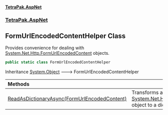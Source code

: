 #### [TetraPak.AspNet](index.md 'index')
### [TetraPak.AspNet](TetraPak_AspNet.md 'TetraPak.AspNet')
## FormUrlEncodedContentHelper Class
Provides convenience for dealing with [System.Net.Http.FormUrlEncodedContent](https://docs.microsoft.com/en-us/dotnet/api/System.Net.Http.FormUrlEncodedContent 'System.Net.Http.FormUrlEncodedContent') objects.  
```csharp
public static class FormUrlEncodedContentHelper
```

Inheritance [System.Object](https://docs.microsoft.com/en-us/dotnet/api/System.Object 'System.Object') &#129106; FormUrlEncodedContentHelper  

| Methods | |
| :--- | :--- |
| [ReadAsDictionaryAsync(FormUrlEncodedContent)](TetraPak_AspNet_FormUrlEncodedContentHelper_ReadAsDictionaryAsync(System_Net_Http_FormUrlEncodedContent).md 'TetraPak.AspNet.FormUrlEncodedContentHelper.ReadAsDictionaryAsync(System.Net.Http.FormUrlEncodedContent)') | Transforms a [System.Net.Http.FormUrlEncodedContent](https://docs.microsoft.com/en-us/dotnet/api/System.Net.Http.FormUrlEncodedContent 'System.Net.Http.FormUrlEncodedContent') object to a dictionary.<br/> |

